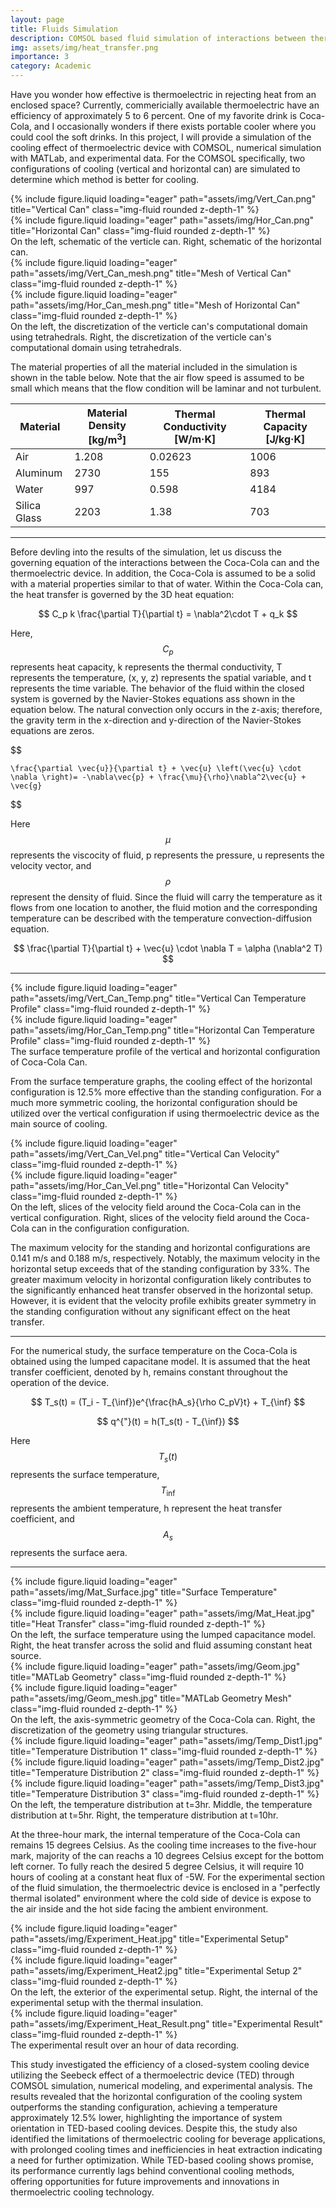 ```yaml
---
layout: page
title: Fluids Simulation
description: COMSOL based fluid simulation of interactions between thermoelectric and soda can
img: assets/img/heat_transfer.png
importance: 3
category: Academic
---
```


Have you wonder how effective is thermoelectric in rejecting heat from an enclosed space? Currently, commericially available thermoelectric have an efficiency of approximately 5 to 6 percent. One of my favorite drink is Coca-Cola, and I occasionally wonders if there exists portable cooler where you could cool the soft drinks. In this project, I will provide a simulation of the cooling effect of thermoelectric device with COMSOL, numerical simulation with MATLab, and experimental data. For the COMSOL specifically, two configurations of cooling (vertical and horizontal can) are simulated to determine which method is better for cooling. 

<div class="row">
    <div class="col-sm mt-3 mt-md-0">
        {% include figure.liquid loading="eager" path="assets/img/Vert_Can.png" title="Vertical Can" class="img-fluid rounded z-depth-1" %}
    </div>
    <div class="col-sm mt-3 mt-md-0">
        {% include figure.liquid loading="eager" path="assets/img/Hor_Can.png" title="Horizontal Can" class="img-fluid rounded z-depth-1" %}
    </div>
</div>
<div class="caption">
    On the left, schematic of the verticle can. Right, schematic of the horizontal can.
</div>

<div class="row">
    <div class="col-sm mt-3 mt-md-0">
        {% include figure.liquid loading="eager" path="assets/img/Vert_Can_mesh.png" title="Mesh of Vertical Can" class="img-fluid rounded z-depth-1" %}
    </div>
    <div class="col-sm mt-3 mt-md-0">
        {% include figure.liquid loading="eager" path="assets/img/Hor_Can_mesh.png" title="Mesh of Horizontal Can" class="img-fluid rounded z-depth-1" %}
    </div>
</div>
<div class="caption">
    On the left, the discretization of the verticle can's computational domain using tetrahedrals. Right, the discretization of the verticle can's computational domain using tetrahedrals.
</div>

The material properties of all the material included in the simulation is shown in the table below. Note that the air flow speed is assumed to be small which means that the flow condition will be laminar and not turbulent. 
<!-- Material Properties Table -->
<div class="table-responsive mt-4">
    <table class="table table-bordered">
        <thead class="thead-light">
            <tr>
                <th>Material</th>
                <th>Material Density [kg/m<sup>3</sup>]</th>
                <th>Thermal Conductivity [W/m·K]</th>
                <th>Thermal Capacity [J/kg·K]</th>
            </tr>
        </thead>
        <tbody>
            <tr>
                <td>Air</td>
                <td>1.208</td>
                <td>0.02623</td>
                <td>1006</td>
            </tr>
            <tr>
                <td>Aluminum</td>
                <td>2730</td>
                <td>155</td>
                <td>893</td>
            </tr>
            <tr>
                <td>Water</td>
                <td>997</td>
                <td>0.598</td>
                <td>4184</td>
            </tr>
            <tr>
                <td>Silica Glass</td>
                <td>2203</td>
                <td>1.38</td>
                <td>703</td>
            </tr>
        </tbody>
    </table>
</div>

---
Before devling into the results of the simulation, let us discuss the governing equation of the interactions between the Coca-Cola can and the thermoelectric device. In addition, the Coca-Cola is assumed to be a solid with a material properties similar to that of water. Within the Coca-Cola can, the heat transfer is governed by the 3D heat equation:

$$
    C_p k \frac{\partial T}{\partial t} = \nabla^2\cdot T + q_k
$$

Here, $$C_p$$ represents heat capacity, k represents the thermal conductivity, T represents the temperature, (x, y, z) represents the spatial variable, and t represents the time variable. The behavior of the fluid within the closed system is governed by the Navier-Stokes equations ass shown in the equation below. The natural convection only occurs in the z-axis; therefore, the gravity term in the x-direction and y-direction of the Navier-Stokes equations are zeros.

$$

    \frac{\partial \vec{u}}{\partial t} + \vec{u} \left(\vec{u} \cdot \nabla \right)= -\nabla\vec{p} + \frac{\mu}{\rho}\nabla^2\vec{u} + \vec{g}
    
$$

Here $$\mu$$ represents the viscocity of fluid, p represents the pressure, u represents the velocity vector, and $$\rho$$ represent the density of fluid. Since the fluid will carry the temperature as it flows from one location to another, the fluid motion and the corresponding temperature can be described with the temperature convection-diffusion equation.

$$
    \frac{\partial T}{\partial t} + \vec{u} \cdot \nabla T = \alpha (\nabla^2 T)
$$

---

<div class="row">
    <div class="col-sm mt-3 mt-md-0">
        {% include figure.liquid loading="eager" path="assets/img/Vert_Can_Temp.png" title="Vertical Can Temperature Profile" class="img-fluid rounded z-depth-1" %}
    </div>
</div>
<div class="row">
    <div class="col-sm mt-3 mt-md-0">
        {% include figure.liquid loading="eager" path="assets/img/Hor_Can_Temp.png" title="Horizontal Can Temperature Profile" class="img-fluid rounded z-depth-1" %}
    </div>
</div>
<div class="caption">
    The surface temperature profile of the vertical and horizontal configuration of Coca-Cola Can. 
</div>

From the surface temperature graphs, the cooling effect of the horizontal configuration is 12.5% more effective than the standing configuration. For a much more symmetric cooling, the horizontal configuration should be utilized over the vertical configuration if using thermoelectric device as the main source of cooling. 

<div class="row">
    <div class="col-sm mt-3 mt-md-0">
        {% include figure.liquid loading="eager" path="assets/img/Vert_Can_Vel.png" title="Vertical Can Velocity" class="img-fluid rounded z-depth-1" %}
    </div>
    <div class="col-sm mt-3 mt-md-0">
        {% include figure.liquid loading="eager" path="assets/img/Hor_Can_Vel.png" title="Horizontal Can Velocity" class="img-fluid rounded z-depth-1" %}
    </div>
</div>
<div class="caption">
    On the left, slices of the velocity field around the Coca-Cola can in the vertical configuration. Right, slices of the velocity field around the Coca-Cola can in the configuration configuration.
</div>

The maximum velocity for the standing and horizontal configurations are 0.141 m/s and 0.188 m/s, respectively. Notably, the maximum velocity in the horizontal setup exceeds that of the standing configuration by 33%. The greater maximum velocity in horizontal configuration likely contributes to the significantly enhanced heat transfer observed in the horizontal setup. However, it is evident that the velocity profile exhibits greater symmetry in the standing configuration without any significant effect on the heat transfer. 

---

For the numerical study, the surface temperature on the Coca-Cola is obtained using the lumped capacitane model. It is assumed that the heat transfer coefficient, denoted by h, remains constant throughout the operation of the device.

$$
    T_s(t) = (T_i - T_{\inf})e^{\frac{hA_s}{\rho C_pV}t} + T_{\inf}
$$

$$
    q^{"}(t) = h(T_s(t) - T_{\inf}) 
$$

Here $$T_s(t)$$ represents the surface temperature, $$T_{\inf}$$ represents the ambient temperature, h represent the heat transfer coefficient, and $$A_s$$ represents the surface aera.  

---

<div class="row">
    <div class="col-sm mt-3 mt-md-0">
        {% include figure.liquid loading="eager" path="assets/img/Mat_Surface.jpg" title="Surface Temperature" class="img-fluid rounded z-depth-1" %}
    </div>
    <div class="col-sm mt-3 mt-md-0">
        {% include figure.liquid loading="eager" path="assets/img/Mat_Heat.jpg" title="Heat Transfer" class="img-fluid rounded z-depth-1" %}
    </div>
</div>
<div class="caption">
    On the left, the surface temperature using the lumped capacitance model. Right, the heat transfer across the solid and fluid assuming constant heat source.
</div>

<div class="row">
    <div class="col-sm mt-3 mt-md-0">
        {% include figure.liquid loading="eager" path="assets/img/Geom.jpg" title="MATLab Geometry" class="img-fluid rounded z-depth-1" %}
    </div>
    <div class="col-sm mt-3 mt-md-0">
        {% include figure.liquid loading="eager" path="assets/img/Geom_mesh.jpg" title="MATLab Geometry Mesh" class="img-fluid rounded z-depth-1" %}
    </div>
</div>
<div class="caption">
    On the left, the axis-symmetric geometry of the Coca-Cola can. Right, the discretization of the geometry using triangular structures.
</div>

<div class="row">
    <div class="col-sm mt-3 mt-md-0">
        {% include figure.liquid loading="eager" path="assets/img/Temp_Dist1.jpg" title="Temperature Distribution 1" class="img-fluid rounded z-depth-1" %}
    </div>
    <div class="col-sm mt-3 mt-md-0">
        {% include figure.liquid loading="eager" path="assets/img/Temp_Dist2.jpg" title="Temperature Distribution 2" class="img-fluid rounded z-depth-1" %}
    </div>
    <div class="col-sm mt-3 mt-md-0">
        {% include figure.liquid loading="eager" path="assets/img/Temp_Dist3.jpg" title="Temperature Distribution 3" class="img-fluid rounded z-depth-1" %}
    </div>
</div>
<div class="caption">
    On the left, the temperature distribution at t=3hr. Middle, the temperature distribution at t=5hr. Right, the temperature distribution at t=10hr.
</div>

At the three-hour mark, the internal temperature of the Coca-Cola can remains 15 degrees Celsius. As the cooling time increases to the five-hour mark, majority of the can reachs a 10 degrees Celsius except for the bottom left corner. To fully reach the desired 5 degree Celsius, it will require 10 hours of cooling at a constant heat flux of -5W. For the experimental section of the fluid simulation, the thermoelectric device is enclosed in a "perfectly thermal isolated" environment where the cold side of device is expose to the air inside and the hot side facing the ambient environment.  

<div class="row">
    <div class="col-sm mt-3 mt-md-0">
        {% include figure.liquid loading="eager" path="assets/img/Experiment_Heat.jpg" title="Experimental Setup" class="img-fluid rounded z-depth-1" %}
    </div>
    <div class="col-sm mt-3 mt-md-0">
        {% include figure.liquid loading="eager" path="assets/img/Experiment_Heat2.jpg" title="Experimental Setup 2" class="img-fluid rounded z-depth-1" %}
    </div>
</div>
<div class="caption">
    On the left, the exterior of the experimental setup. Right, the internal of the experimental setup with the thermal insulation.
</div>

<div class="row">
    <div class="col-sm mt-3 mt-md-0">
        {% include figure.liquid loading="eager" path="assets/img/Experiment_Heat_Result.png" title="Experimental Result" class="img-fluid rounded z-depth-1" %}
    </div>
</div>
<div class="caption">
    The experimental result over an hour of data recording. 
</div>

This study investigated the efficiency of a closed-system cooling device utilizing the Seebeck effect of a thermoelectric device (TED) through COMSOL simulation, numerical modeling, and experimental analysis. The results revealed that the horizontal configuration of the cooling system outperforms the standing configuration, achieving a temperature approximately 12.5% lower, highlighting the importance of system orientation in TED-based cooling devices. Despite this, the study also identified the limitations of thermoelectric cooling for beverage applications, with prolonged cooling times and inefficiencies in heat extraction indicating a need for further optimization. While TED-based cooling shows promise, its performance currently lags behind conventional cooling methods, offering opportunities for future improvements and innovations in thermoelectric cooling technology.
